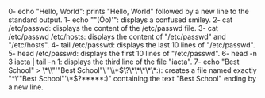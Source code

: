 0- echo "Hello, World": prints "Hello, World" followed by a new line to the standard output.
1- echo "\"(Ôo)'": displays a confused smiley.
2- cat /etc/passwd: displays the content of the /etc/passwd file.
3- cat /etc/passwd /etc/hosts: displays the content of "/etc/passwd" and "/etc/hosts".
4- tail /etc/passwd: displays the last 10 lines of "/etc/passwd".
5- head /etc/passwd: displays the first 10 lines of "/etc/passwd".
6- head -n 3 iacta | tail -n 1: displays the third line of the file "iacta".
7- echo "Best School" > \\\*\\\\"'\"Best School\"\\'"\\\\\*\$\\\?\\\*\\\*\\\*\\\*\\\*\:\): creates a file named exactly "\*\\'"Best School"\'\\*$\?\*\*\*\*\*:)" containing the text "Best School" ending by a new line.

